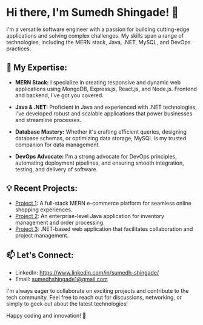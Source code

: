 # Hi there, I'm Sumedh Shingade! 👋

I'm a versatile software engineer with a passion for building cutting-edge applications and solving complex challenges. My skills span a range of technologies, including the MERN stack, Java, .NET, MySQL, and DevOps practices.

## 🚀 My Expertise:

- **MERN Stack:** I specialize in creating responsive and dynamic web applications using MongoDB, Express.js, React.js, and Node.js. Frontend and backend, I've got you covered.

- **Java & .NET:** Proficient in Java and experienced with .NET technologies, I've developed robust and scalable applications that power businesses and streamline processes.

- **Database Mastery:** Whether it's crafting efficient queries, designing database schemas, or optimizing data storage, MySQL is my trusted companion for data management.

- **DevOps Advocate:** I'm a strong advocate for DevOps principles, automating deployment pipelines, and ensuring smooth integration, testing, and delivery of software.

## 💡 Recent Projects:

- [Project 1](link-to-project-1): A full-stack MERN e-commerce platform for seamless online shopping experiences.
- [Project 2](link-to-project-2): An enterprise-level Java application for inventory management and order processing.
- [Project 3](link-to-project-3): .NET-based web application that facilitates collaboration and project management.

## 📫 Let's Connect:

- LinkedIn: https://www.linkedin.com/in/sumedh-shingade/
- Email: sumedhshingade1@gmail.com

I'm always eager to collaborate on exciting projects and contribute to the tech community. Feel free to reach out for discussions, networking, or simply to geek out about the latest technologies!

Happy coding and innovation! 🌟

